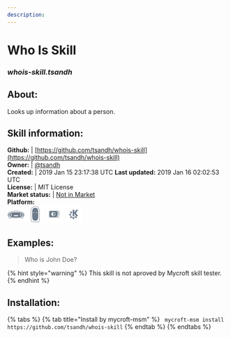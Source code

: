 ```yaml
---  
description:   
---  
```

# Who Is Skill  
### _whois-skill.tsandh_  
## About:  
Looks up information about a person.

## Skill information:  
**Github:** | [https://github.com/tsandh/whois-skill](https://github.com/tsandh/whois-skill)  
**Owner:** | [@tsandh](https://github.com/tsandh)  
**Created:** | 2019 Jan 15 23:17:38 UTC  **Last updated:** 2019 Jan 16 02:02:53 UTC  
**License:** | MIT License  
**Market status:** | [Not in Market](https://market.mycroft.ai/skill/)  
**Platform:**  
 ![](../.gitbook/assets/mark-1-icon.png)  ![](../.gitbook/assets/mark-2-icon.png)  ![](../.gitbook/assets/picroft-icon.png)  ![](../.gitbook/assets/kde.png)   
## Examples:  
> Who is John Doe?  
  
{% hint style="warning" %}
This skill is not aproved by Mycroft skill tester.
{% endhint %}
    
## Installation:  
{% tabs %}
{% tab title="Install by mycroft-msm" %}
``` mycroft-msm install https://github.com/tsandh/whois-skill```
{% endtab %}
  {% endtabs %}
  